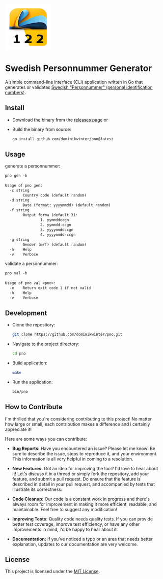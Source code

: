 ![pno logo](assets/logo.png)

# Swedish Personnummer Generator

A simple command-line interface (CLI) application written in Go that generates or validates [Swedish "Personnummer" (personal identification numbers)](https://en.wikipedia.org/wiki/Personal_identity_number_(Sweden)).

## Install

* Download the binary from the [releases page](https://github.com/dominikwinter/pno/releases) or

* Build the binary from source:
  ```bash
  go install github.com/dominikwinter/pno@latest
  ```
## Usage
generate a personnummer:
```
pno gen -h

Usage of pno gen:
  -c string
        Country code (default random)
  -d string
        Date (format: yyyymmdd) (default random)
  -f string
        Output forma (default 3):
                1. yymmddccgn
                2. yymmdd-ccgn
                3. yyyymmddccgn
                4. yyyymmdd-ccgn
  -g string
        Gender (m/f) (default random)
  -h    Help
  -v    Verbose
```

validate a personnummer:
```
pno val -h

Usage of pno val <pno>:
  -e    Return exit code 1 if not valid
  -h    Help
  -v    Verbose
```

## Development

* Clone the repository:
  ```bash
  git clone https://github.com/dominikwinter/pno.git
  ```
* Navigate to the project directory:
  ```bash
  cd pno
  ```
* Build application:
  ```bash
  make
  ```
* Run the application:
  ```bash
  bin/pno
  ```

## How to Contribute

I'm thrilled that you're considering contributing to this project! No matter how large or small, each contribution makes a difference and I certainly appreciate it!

Here are some ways you can contribute:

- **Bug Reports:** Have you encountered an issue? Please let me know! Be sure to describe the issue, steps to reproduce it, and your environment. This information is all very helpful in coming to a resolution.

- **New Features:** Got an idea for improving the tool? I'd love to hear about it! Let's discuss it in a thread or simply fork the repository, add your feature, and submit a pull request. Do ensure that the feature is described in detail in your pull request, and accompanied by tests that illustrate its correctness.

- **Code Cleanup:** Our code is a constant work in progress and there's always room for improvement in making it more efficient, readable, and maintainable. Feel free to suggest any modification!

- **Improving Tests:** Quality code needs quality tests. If you can provide better test coverage, improve test efficiency, or have any other improvements in mind, I'd be happy to hear about it.

- **Documentation:** If you've noticed a typo or an area that needs better explanation, updates to our documentation are very welcome.

## License

This project is licensed under the [MIT License](LICENSE).
